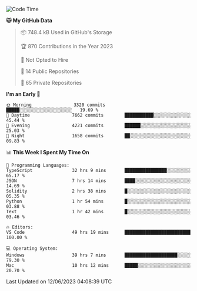 <!--START_SECTION:waka-->
![Code Time](http://img.shields.io/badge/Code%20Time-4%2C184%20hrs%2035%20mins-blue)

**🐱 My GitHub Data** 

> 📦 748.4 kB Used in GitHub's Storage 
 > 
> 🏆 870 Contributions in the Year 2023
 > 
> 🚫 Not Opted to Hire
 > 
> 📜 14 Public Repositories 
 > 
> 🔑 65 Private Repositories 
 > 
**I'm an Early 🐤** 

```text
🌞 Morning                3320 commits        █████░░░░░░░░░░░░░░░░░░░░   19.69 % 
🌆 Daytime                7662 commits        ███████████░░░░░░░░░░░░░░   45.44 % 
🌃 Evening                4221 commits        ██████░░░░░░░░░░░░░░░░░░░   25.03 % 
🌙 Night                  1658 commits        ██░░░░░░░░░░░░░░░░░░░░░░░   09.83 % 
```


📊 **This Week I Spent My Time On** 

```text
💬 Programming Languages: 
TypeScript               32 hrs 9 mins       ████████████████░░░░░░░░░   65.17 % 
JSON                     7 hrs 14 mins       ████░░░░░░░░░░░░░░░░░░░░░   14.69 % 
Solidity                 2 hrs 38 mins       █░░░░░░░░░░░░░░░░░░░░░░░░   05.35 % 
Python                   1 hr 54 mins        █░░░░░░░░░░░░░░░░░░░░░░░░   03.88 % 
Text                     1 hr 42 mins        █░░░░░░░░░░░░░░░░░░░░░░░░   03.46 % 

🔥 Editors: 
VS Code                  49 hrs 19 mins      █████████████████████████   100.00 % 

💻 Operating System: 
Windows                  39 hrs 7 mins       ████████████████████░░░░░   79.30 % 
Mac                      10 hrs 12 mins      █████░░░░░░░░░░░░░░░░░░░░   20.70 % 
```


 Last Updated on 12/06/2023 04:08:39 UTC
<!--END_SECTION:waka-->

